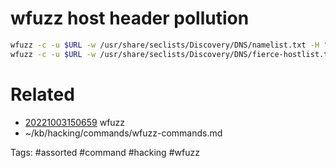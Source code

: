 # wfuzz host header pollution
```bash
wfuzz -c -u $URL -w /usr/share/seclists/Discovery/DNS/namelist.txt -H "Host: FUZZ" --hc 403
wfuzz -c -u $URL -w /usr/share/seclists/Discovery/DNS/fierce-hostlist.txt -H "Host: FUZZ" --hc 403
```

# Related
- [20221003150659](/zet/20221003150659/README.md) wfuzz
- ~/kb/hacking/commands/wfuzz-commands.md

Tags:
    #assorted #command #hacking #wfuzz
